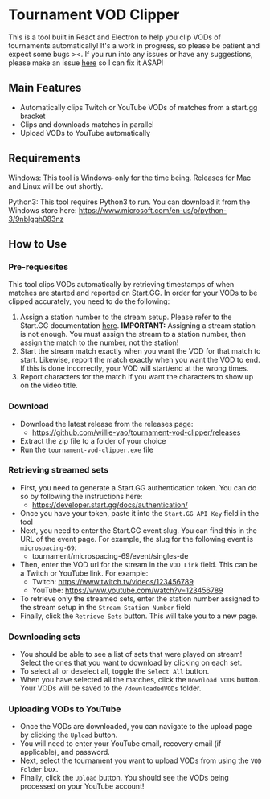 # Tournament VOD Clipper

This is a tool built in React and Electron to help you clip VODs of tournaments automatically! It's a work in progress, so please be patient and expect some bugs ><. If you run into any issues or have any suggestions, please make an issue [here](https://github.com/willie-yao/tournament-vod-clipper/issues) so I can fix it ASAP!

## Main Features
- Automatically clips Twitch or YouTube VODs of matches from a start.gg bracket
- Clips and downloads matches in parallel
- Upload VODs to YouTube automatically

## Requirements

Windows: This tool is Windows-only for the time being. Releases for Mac and Linux will be out shortly.

Python3: This tool requires Python3 to run. You can download it from the Windows store here: https://www.microsoft.com/en-us/p/python-3/9nblggh083nz

## How to Use

### Pre-requesites
This tool clips VODs automatically by retrieving timestamps of when matches are started and reported on Start.GG. In order for your VODs to be clipped accurately, you need to do the following:

1. Assign a station number to the stream setup. Please refer to the Start.GG documentation [here](https://help.start.gg/en/articles/1465692-adding-streams-and-creating-stations#:~:text=Adding%20a%20Stream%20to%20a%20Station). **IMPORTANT:** Assigning a stream station is not enough. You must assign the stream to a station number, then assign the match to the number, not the station!
2. Start the stream match exactly when you want the VOD for that match to start. Likewise, report the match exactly when you want the VOD to end. If this is done incorrectly, your VOD will start/end at the wrong times.
3. Report characters for the match if you want the characters to show up on the video title.

### Download
- Download the latest release from the releases page:
  - https://github.com/willie-yao/tournament-vod-clipper/releases
- Extract the zip file to a folder of your choice
- Run the `tournament-vod-clipper.exe` file

### Retrieving streamed sets
- First, you need to generate a Start.GG authentication token. You can do so by following the instructions here:
  - https://developer.start.gg/docs/authentication/
- Once you have your token, paste it into the `Start.GG API Key` field in the tool
- Next, you need to enter the Start.GG event slug. You can find this in the URL of the event page. For example, the slug for the following event is `microspacing-69`:
  - tournament/microspacing-69/event/singles-de
- Then, enter the VOD url for the stream in the `VOD Link` field. This can be a Twitch or YouTube link. For example:
  - Twitch: https://www.twitch.tv/videos/123456789
  - YouTube: https://www.youtube.com/watch?v=123456789
- To retrieve only the streamed sets, enter the station number assigned to the stream setup in the `Stream Station Number` field
- Finally, click the `Retrieve Sets` button. This will take you to a new page.

### Downloading sets
- You should be able to see a list of sets that were played on stream! Select the ones that you want to download by clicking on each set.
- To select all or deselect all, toggle the `Select All` button.
- When you have selected all the matches, click the `Download VODs` button. Your VODs will be saved to the `/downloadedVODs` folder.

### Uploading VODs to YouTube
- Once the VODs are downloaded, you can navigate to the upload page by clicking the `Upload` button.
- You will need to enter your YouTube email, recovery email (if applicable), and password.
- Next, select the tournament you want to upload VODs from using the `VOD Folder` box.
- Finally, click the `Upload` button. You should see the VODs being processed on your YouTube account!


